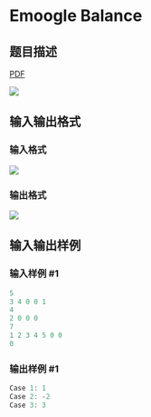 # Emoogle Balance

## 题目描述

[problemUrl]: https://uva.onlinejudge.org/index.php?option=com_onlinejudge&Itemid=8&category=244&page=show_problem&problem=3431

[PDF](https://uva.onlinejudge.org/external/122/p12279.pdf)

![](https://cdn.luogu.com.cn/upload/vjudge_pic/UVA12279/d646b2e148e1907cb0c9acb3e8d6bbfd4fd59837.png)

## 输入输出格式

### 输入格式

![](https://cdn.luogu.com.cn/upload/vjudge_pic/UVA12279/e77056e2dd67424afa83375bb31986df969d2c68.png)

### 输出格式

![](https://cdn.luogu.com.cn/upload/vjudge_pic/UVA12279/e8bb89cdc7c37df94ddbab5571a20256e9f4a7ad.png)

## 输入输出样例

### 输入样例 #1

```cpp
5
3 4 0 0 1
4
2 0 0 0
7
1 2 3 4 5 0 0
0
```


### 输出样例 #1

```cpp
Case 1: 1
Case 2: -2
Case 3: 3
```


